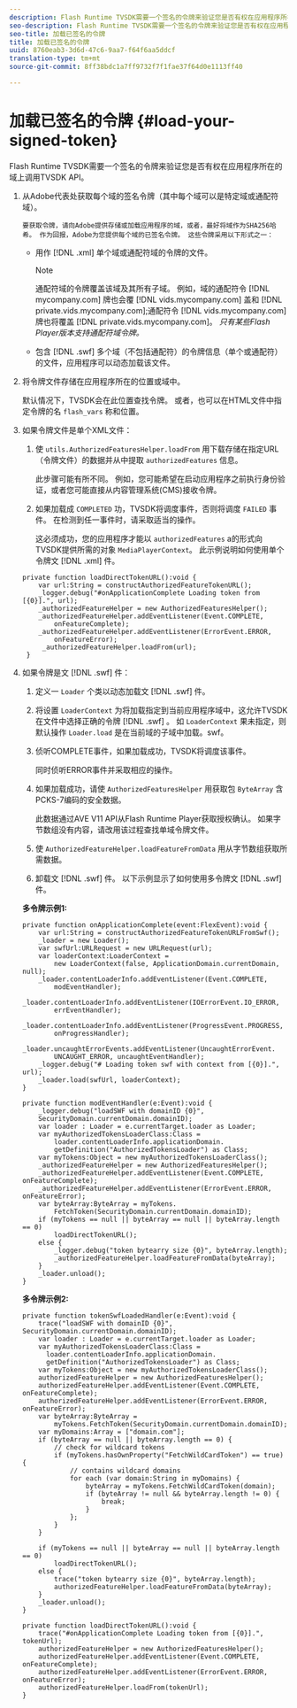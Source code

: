 ```yaml
---
description: Flash Runtime TVSDK需要一个签名的令牌来验证您是否有权在应用程序所在的域上调用TVSDK API。
seo-description: Flash Runtime TVSDK需要一个签名的令牌来验证您是否有权在应用程序所在的域上调用TVSDK API。
seo-title: 加载已签名的令牌
title: 加载已签名的令牌
uuid: 8760eab3-3d6d-47c6-9aa7-f64f6aa5ddcf
translation-type: tm+mt
source-git-commit: 8ff38bdc1a7ff9732f7f1fae37f64d0e1113ff40

---
```



# 加载已签名的令牌 {#load-your-signed-token}

Flash Runtime TVSDK需要一个签名的令牌来验证您是否有权在应用程序所在的域上调用TVSDK API。

1. 从Adobe代表处获取每个域的签名令牌（其中每个域可以是特定域或通配符域）。

       要获取令牌，请向Adobe提供存储或加载应用程序的域，或者，最好将域作为SHA256哈希。 作为回报，Adobe为您提供每个域的已签名令牌。 这些令牌采用以下形式之一：
   
   * 用作 [!DNL .xml] 单个域或通配符域的令牌的文件。

      >[!NOTE]
      >
      >通配符域的令牌覆盖该域及其所有子域。 例如，域的通配符令 [!DNL mycompany.com] 牌也会覆 [!DNL vids.mycompany.com] 盖和 [!DNL private.vids.mycompany.com];通配符令 [!DNL vids.mycompany.com] 牌也将覆盖 [!DNL private.vids.mycompany.com]。 *只有某些Flash Player版本支持通配符域令牌。*

   * 包含 [!DNL .swf] 多个域（不包括通配符）的令牌信息（单个或通配符）的文件，应用程序可以动态加载该文件。

1. 将令牌文件存储在应用程序所在的位置或域中。

   默认情况下，TVSDK会在此位置查找令牌。 或者，也可以在HTML文件中指定令牌的名 `flash_vars` 称和位置。
1. 如果令牌文件是单个XML文件：
   1. 使 `utils.AuthorizedFeaturesHelper.loadFrom` 用下载存储在指定URL（令牌文件）的数据并从中提取 `authorizedFeatures` 信息。

      此步骤可能有所不同。 例如，您可能希望在启动应用程序之前执行身份验证，或者您可能直接从内容管理系统(CMS)接收令牌。

   1. 如果加载成 `COMPLETED` 功，TVSDK将调度事件，否则将调度 `FAILED` 事件。 在检测到任一事件时，请采取适当的操作。

      这必须成功，您的应用程序才能以 `authorizedFeatures` a的形式向TVSDK提供所需的对象 `MediaPlayerContext`。
   此示例说明如何使用单个令牌文 [!DNL .xml] 件。

   ```
   private function loadDirectTokenURL():void { 
       var url:String = constructAuthorizedFeatureTokenURL(); 
       _logger.debug("#onApplicationComplete Loading token from [{0}].", url); 
       _authorizedFeatureHelper = new AuthorizedFeaturesHelper(); 
       _authorizedFeatureHelper.addEventListener(Event.COMPLETE,  
           onFeatureComplete); 
       _authorizedFeatureHelper.addEventListener(ErrorEvent.ERROR,  
           onFeatureError); 
        _authorizedFeatureHelper.loadFrom(url); 
    }
   ```

1. 如果令牌是文 [!DNL .swf] 件：
   1. 定义一 `Loader` 个类以动态加载文 [!DNL .swf] 件。
   1. 将设置 `LoaderContext` 为将加载指定到当前应用程序域中，这允许TVSDK在文件中选择正确的令牌 [!DNL .swf] 。 如 `LoaderContext` 果未指定，则默认操作 `Loader.load` 是在当前域的子域中加载。swf。
   1. 侦听COMPLETE事件，如果加载成功，TVSDK将调度该事件。

      同时侦听ERROR事件并采取相应的操作。
   1. 如果加载成功，请使 `AuthorizedFeaturesHelper` 用获取包 `ByteArray` 含PCKS-7编码的安全数据。

      此数据通过AVE V11 API从Flash Runtime Player获取授权确认。 如果字节数组没有内容，请改用该过程查找单域令牌文件。
   1. 使 `AuthorizedFeatureHelper.loadFeatureFromData` 用从字节数组获取所需数据。
   1. 卸载文 [!DNL .swf] 件。
   以下示例显示了如何使用多令牌文 [!DNL .swf] 件。

   **多令牌示例1:**

   ```
   private function onApplicationComplete(event:FlexEvent):void { 
       var url:String = constructAuthorizedFeatureTokenURLFromSwf();   
       _loader = new Loader(); 
       var swfUrl:URLRequest = new URLRequest(url); 
       var loaderContext:LoaderContext =  
           new LoaderContext(false, ApplicationDomain.currentDomain, null); 
       _loader.contentLoaderInfo.addEventListener(Event.COMPLETE,  
           modEventHandler); 
       _loader.contentLoaderInfo.addEventListener(IOErrorEvent.IO_ERROR,  
           errEventHandler); 
       _loader.contentLoaderInfo.addEventListener(ProgressEvent.PROGRESS,  
           onProgressHandler); 
       _loader.uncaughtErrorEvents.addEventListener(UncaughtErrorEvent. 
           UNCAUGHT_ERROR, uncaughtEventHandler); 
       _logger.debug("# Loading token swf with context from [{0}].", url); 
       _loader.load(swfUrl, loaderContext); 
   } 
   
   private function modEventHandler(e:Event):void { 
       _logger.debug("loadSWF with domainID {0}",  
       SecurityDomain.currentDomain.domainID); 
       var loader : Loader = e.currentTarget.loader as Loader; 
       var myAuthorizedTokensLoaderClass:Class =  
           loader.contentLoaderInfo.applicationDomain. 
           getDefinition("AuthorizedTokensLoader") as Class; 
       var myTokens:Object = new myAuthorizedTokensLoaderClass(); 
       _authorizedFeatureHelper = new AuthorizedFeaturesHelper(); 
       _authorizedFeatureHelper.addEventListener(Event.COMPLETE, onFeatureComplete); 
       _authorizedFeatureHelper.addEventListener(ErrorEvent.ERROR, onFeatureError); 
       var byteArray:ByteArray = myTokens. 
           FetchToken(SecurityDomain.currentDomain.domainID); 
       if (myTokens == null || byteArray == null || byteArray.length == 0) 
           loadDirectTokenURL(); 
       else { 
           _logger.debug("token bytearry size {0}", byteArray.length); 
           _authorizedFeatureHelper.loadFeatureFromData(byteArray); 
       } 
       _loader.unload(); 
   } 
   ```

   **多令牌示例2:**

   ```
   private function tokenSwfLoadedHandler(e:Event):void { 
       trace("loadSWF with domainID {0}", SecurityDomain.currentDomain.domainID); 
       var loader : Loader = e.currentTarget.loader as Loader; 
       var myAuthorizedTokensLoaderClass:Class =  
         loader.contentLoaderInfo.applicationDomain. 
         getDefinition("AuthorizedTokensLoader") as Class; 
       var myTokens:Object = new myAuthorizedTokensLoaderClass(); 
       authorizedFeatureHelper = new AuthorizedFeaturesHelper(); 
       authorizedFeatureHelper.addEventListener(Event.COMPLETE, onFeatureComplete); 
       authorizedFeatureHelper.addEventListener(ErrorEvent.ERROR, onFeatureError); 
       var byteArray:ByteArray =  
           myTokens.FetchToken(SecurityDomain.currentDomain.domainID); 
       var myDomains:Array = ["domain.com"]; 
       if (byteArray == null || byteArray.length == 0) { 
           // check for wildcard tokens 
           if (myTokens.hasOwnProperty("FetchWildCardToken") == true) { 
               // contains wildcard domains 
               for each (var domain:String in myDomains) { 
                   byteArray = myTokens.FetchWildCardToken(domain); 
                   if (byteArray != null && byteArray.length != 0) { 
                       break; 
                   } 
               }; 
           } 
       } 
   
       if (myTokens == null || byteArray == null || byteArray.length == 0) 
           loadDirectTokenURL(); 
       else { 
           trace("token bytearry size {0}", byteArray.length); 
           authorizedFeatureHelper.loadFeatureFromData(byteArray); 
       } 
       _loader.unload(); 
   } 
   
   private function loadDirectTokenURL():void { 
       trace("#onApplicationComplete Loading token from [{0}].", tokenUrl); 
       authorizedFeatureHelper = new AuthorizedFeaturesHelper(); 
       authorizedFeatureHelper.addEventListener(Event.COMPLETE, onFeatureComplete); 
       authorizedFeatureHelper.addEventListener(ErrorEvent.ERROR, onFeatureError); 
       authorizedFeatureHelper.loadFrom(tokenUrl); 
   }
   ```

